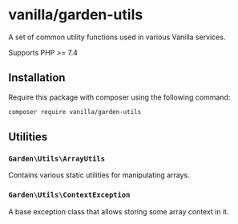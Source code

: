 # vanilla/garden-utils

A set of common utility functions used in various Vanilla services.

Supports PHP >= 7.4

## Installation

Require this package with composer using the following command:

```sh
composer require vanilla/garden-utils
```

## Utilities

### `Garden\Utils\ArrayUtils`

Contains various static utilities for manipulating arrays.

### `Garden\Utils\ContextException`

A base exception class that allows storing some array context in it.
